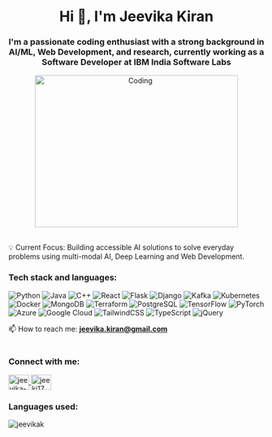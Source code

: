 
<h1 align="center">Hi 👋, I'm Jeevika Kiran</h1>
<h3 align="center">I'm a passionate coding enthusiast with a strong background in AI/ML, Web Development, and research, currently working as a Software Developer at IBM India Software Labs</h3>
<div align="center">
  <img alt="Coding" width="400px" height="300px" src="https://cdn.dribbble.com/users/2131993/screenshots/15628402/media/7bb0d27e44d8c2eff47276ae86bfd6a3.png">
</div><br>

💡 Current Focus:
Building accessible AI solutions to solve everyday problems using multi-modal AI, Deep Learning and Web Development.

<h3 align="left">Tech stack and languages:</h3>
<p align="left">
  <img src="https://img.shields.io/badge/-Python-3776AB?logo=python&logoColor=white" alt="Python" />
  <img src="https://img.shields.io/badge/-Java-007396?logo=java&logoColor=white" alt="Java" />
  <img src="https://img.shields.io/badge/-C++-00599C?logo=c%2B%2B&logoColor=white" alt="C++" />
  <img src="https://img.shields.io/badge/-React-61DAFB?logo=react&logoColor=black" alt="React" />
  <img src="https://img.shields.io/badge/-Flask-000000?logo=flask&logoColor=white" alt="Flask" />
  <img src="https://img.shields.io/badge/-Django-092E20?logo=django&logoColor=white" alt="Django" />
  <img src="https://img.shields.io/badge/-Kafka-231F20?logo=apachekafka&logoColor=white" alt="Kafka" />
  <img src="https://img.shields.io/badge/-Kubernetes-326CE5?logo=kubernetes&logoColor=white" alt="Kubernetes" />
  <img src="https://img.shields.io/badge/-Docker-2496ED?logo=docker&logoColor=white" alt="Docker" />
  <img src="https://img.shields.io/badge/-MongoDB-47A248?logo=mongodb&logoColor=white" alt="MongoDB" />
  <img src="https://img.shields.io/badge/-Terraform-623CE4?logo=terraform&logoColor=white" alt="Terraform" />
  <img src="https://img.shields.io/badge/-PostgreSQL-336791?logo=postgresql&logoColor=white" alt="PostgreSQL" />
  <img src="https://img.shields.io/badge/-TensorFlow-FF6F00?logo=tensorflow&logoColor=white" alt="TensorFlow" />
  <img src="https://img.shields.io/badge/-PyTorch-EE4C2C?logo=pytorch&logoColor=white" alt="PyTorch" />
  <img src="https://img.shields.io/badge/-Azure-0078D4?logo=microsoftazure&logoColor=white" alt="Azure" />
  <img src="https://img.shields.io/badge/-Google%20Cloud-4285F4?logo=googlecloud&logoColor=white" alt="Google Cloud" />
  <img src="https://img.shields.io/badge/-TailwindCSS-06B6D4?logo=tailwindcss&logoColor=white" alt="TailwindCSS" />
  <img src="https://img.shields.io/badge/-TypeScript-3178C6?logo=typescript&logoColor=white" alt="TypeScript" />
  <img src="https://img.shields.io/badge/-jQuery-0769AD?logo=jquery&logoColor=white" alt="jQuery" />
</p>

📫 How to reach me: **jeevika.kiran@gmail.com**  
  <br>

<h3 align="left">Connect with me:</h3>
<p align="left">
  <a href="https://linkedin.com/in/jeevika-kiran-a0957b242" target="blank">
    <img align="center" src="https://raw.githubusercontent.com/rahuldkjain/github-profile-readme-generator/master/src/images/icons/Social/linked-in-alt.svg" alt="jeevika-kiran-a0957b242" height="30" width="40" />
  </a>
  <a href="https://instagram.com/jeeki17" target="blank">
    <img align="center" src="https://raw.githubusercontent.com/rahuldkjain/github-profile-readme-generator/master/src/images/icons/Social/instagram.svg" alt="jeeki17" height="30" width="40" />
  </a>
</p>

<h3 align="left">Languages used:</h3>
<p><img align="center" src="https://github-readme-stats.vercel.app/api/top-langs?username=jeevikak&show_icons=true&locale=en&layout=compact" alt="jeevikak" /></p>
